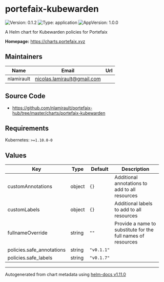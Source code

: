 # portefaix-kubewarden

![Version: 0.1.2](https://img.shields.io/badge/Version-0.1.2-informational?style=flat-square) ![Type: application](https://img.shields.io/badge/Type-application-informational?style=flat-square) ![AppVersion: 1.0.0](https://img.shields.io/badge/AppVersion-1.0.0-informational?style=flat-square)

A Helm chart for Kubewarden policies for Portefaix

**Homepage:** <https://charts.portefaix.xyz>

## Maintainers

| Name       | Email                         | Url |
| ---------- | ----------------------------- | --- |
| nlamirault | <nicolas.lamirault@gmail.com> |     |

## Source Code

- <https://github.com/nlamirault/portefaix-hub/tree/master/charts/portefaix-kubewarden>

## Requirements

Kubernetes: `>=1.10.0-0`

## Values

| Key                       | Type   | Default    | Description                                                  |
| ------------------------- | ------ | ---------- | ------------------------------------------------------------ |
| customAnnotations         | object | `{}`       | Additional annotations to add to all resources               |
| customLabels              | object | `{}`       | Additional labels to add to all resources                    |
| fullnameOverride          | string | `""`       | Provide a name to substitute for the full names of resources |
| policies.safe_annotations | string | `"v0.1.1"` |                                                              |
| policies.safe_labels      | string | `"v0.1.7"` |                                                              |

---

Autogenerated from chart metadata using [helm-docs v1.11.0](https://github.com/norwoodj/helm-docs/releases/v1.11.0)
